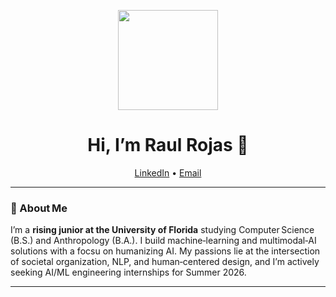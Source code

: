 <p align="center">
  <img src="[![IMG_0223_v3](https://github.com/user-attachments/assets/2d9da0cd-8f7e-44e9-822f-0cafe9a6c5c1)<!--" width="160"](https://github.com/RIROJASS/RIROJASS/blob/main/IMG_0223_v3.jpg)"Raul Rojas headshot">
</p>

<h1 align="center">Hi, I’m Raul Rojas 👋</h1>

<p align="center">
  <a href="https://www.linkedin.com/in/raúl-rojas">LinkedIn</a> •
  <a href="mailto:raul.rojas@ufl.edu">Email</a>
</p>

---

### 🚀 About Me
I’m a **rising junior at the University of Florida** studying Computer Science (B.S.) and Anthropology (B.A.). I build machine‑learning and multimodal‑AI solutions with a focsu on humanizing AI. My passions lie at the intersection of societal organization, NLP, and human‑centered design, and I’m actively seeking AI/ML engineering internships for Summer  2026.

---

